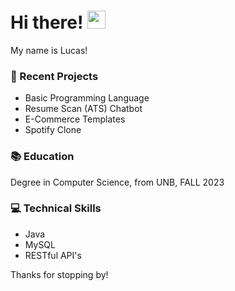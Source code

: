 # Hi there! <img src="https://media.giphy.com/media/hvRJCLFzcasrR4ia7z/giphy.gif" width="29px" height="29px">

My name is Lucas! 

### 🌱 Recent Projects
- Basic Programming Language
- Resume Scan (ATS) Chatbot 
- E-Commerce Templates
- Spotify Clone

### 📚 Education
Degree in Computer Science, from UNB, FALL 2023

### 💻 Technical Skills
- Java
- MySQL
- RESTful API's

Thanks for stopping by!


